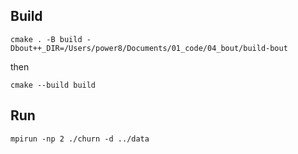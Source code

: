 ## Build
```
cmake . -B build -Dbout++_DIR=/Users/power8/Documents/01_code/04_bout/build-bout
```
then 
```
cmake --build build
```

## Run
```
mpirun -np 2 ./churn -d ../data
```
